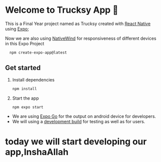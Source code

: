 # Welcome to Trucksy App 👋

This is a Final Year project named as Trucksy created with [React Native](https://reactnative.dev) using [Expo](https://expo.dev);

Now we are also using [NativeWind](https://nativewind.dev) for responsiveness of different devices in this Expo Project

 ```bash
   npm create-expo-app@latest
```

## Get started

1. Install dependencies

   ```bash
   npm install
   ```

2. Start the app

   ```bash
   npm expo start
   ```
   

- We are using [Expo Go](https://expo.dev/go) for the output on android device for developers.
- We will using a [development build](https://docs.expo.dev/develop/development-builds/introduction/) for testing as well as for users.  

# today we will start developing our app,InshaAllah 